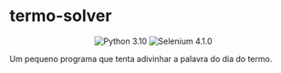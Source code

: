 # termo-solver
<p align="center">
    <img src="https://img.shields.io/badge/Python-3.10-blue.svg" alt="Python 3.10"/>
    <img src="https://img.shields.io/badge/Selenium-4.1.0-blue.svg" alt="Selenium 4.1.0"/>
</p>
Um pequeno programa que tenta adivinhar a palavra do dia do termo.
